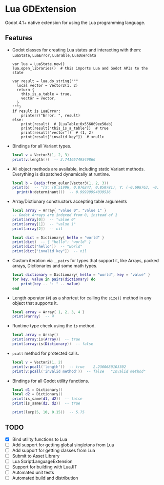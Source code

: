 # Lua GDExtension
Godot 4.1+ native extension for using the Lua programming language.


## Features
- Godot classes for creating Lua states and interacting with them: `LuaState`, `LuaError`, `LuaTable`, `LuaUserdata`
  ```gdscript
  var lua = LuaState.new()
  lua.open_libraries()  # this imports Lua and Godot APIs to the state
  
  var result = lua.do_string("""
    local vector = Vector2(1, 2)
    return {
      this_is_a_table = true,
      vector = vector,
    }
  """)
  if result is LuaError:
      printerr("Error: ", result)
  else:
      print(result)  # [LuaTable:0x556069ee50ab]
      print(result["this_is_a_table"])  # true
      print(result["vector"])  # (1, 2)
      print(result["invalid key"])  # <null>
  ```
- Bindings for all Variant types.
  ```lua
  local v = Vector3(1, 2, 3)
  print(v:length())  -- 3.74165749549866
  ```
- All object methods are available, including static Variant methods.
  Everything is dispatched dynamically at runtime.
  ```lua
  local b = Basis:from_euler(Vector3(1, 2, 3))
  print(b)  -- "[X: (0.51996, 0.076247, 0.850781), Y: (-0.698763, -0.534895, 0.474991), Z: (0.491295, -0.841471, -0.224845)]"
	print(b:determinant())  -- 0.99999994039536
  ```
- Array/Dictionary constructors accepting table arguments
  ```lua
  local array = Array{ "value 0", "value 1" }
  -- Godot Arrays are indexed from 0, instead of 1
  print(array[0])  -- "value 0"
  print(array[1])  -- "value 1"
  print(array[2])  -- nil

  local dict = Dictionary{ hello = "world" }
  print(dict)  -- { "hello": "world" }
  print(dict["hello"])  -- "world"
  print(dict["invalid key"])  -- nil
  ```
- Custom iteration via `__pairs` for types that support it, like Arrays, packed arrays, Dictionaries and some math types.
  ```lua
  local dictionary = Dictionary{ hello = "world", key = "value" }
  for key, value in pairs(dictionary) do
      print(key .. ": " .. value)
  end
  ```
- Length operator (`#`) as a shortcut for calling the `size()` method in any object that supports it.
  ```lua
  local array = Array{ 1, 2, 3, 4 }
  print(#array)  -- 4
  ```
- Runtime type check using the `is` method.
  ```lua
  local array = Array()
  print(array:is(Array))  -- true
  print(array:is(Dictionary))  -- false
  ```
- `pcall` method for protected calls.
  ```lua
  local v = Vector2(1, 2)
  print(v:pcall('length'))  -- true    2.2360680103302
  print(v:pcall('invalid method'))  -- false   "Invalid method"
  ```
- Bindings for all Godot utility functions.
  ```lua
  local d1 = Dictionary()
  local d2 = Dictionary()
  print(is_same(d1, d2))  -- false
  print(is_same(d2, d2))  -- true

  print(lerp(5, 10, 0.15))  -- 5.75
  ```


## TODO
- [X] Bind utility functions to Lua
- [ ] Add support for getting global singletons from Lua
- [ ] Add support for getting classes from Lua
- [ ] Submit to Asset Library
- [ ] Lua ScriptLanguageExtension
- [ ] Support for building with LuaJIT
- [ ] Automated unit tests
- [ ] Automated build and distribution
